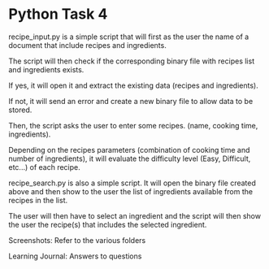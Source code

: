 # Python Task 4

recipe_input.py is a simple script that will first as the user the name of a document that include recipes and ingredients.

The script will then check if the corresponding binary file with recipes list and ingredients exists.

If yes, it will open it and extract the existing data (recipes and ingredients).

If not, it will send an error and create a new binary file to allow data to be stored.

Then, the script asks the user to enter some recipes. (name, cooking time, ingredients).

Depending on the recipes parameters (combination of cooking time and number of ingredients), it will evaluate the difficulty level (Easy, Difficult, etc...) of each recipe.

recipe_search.py is also a simple script. It will open the binary file created above and then show to the user the list of ingredients available from the recipes in the list.

The user will then have to select an ingredient and the script will then show the user the recipe(s) that includes the selected ingredient.

Screenshots: Refer to the various folders

Learning Journal: Answers to questions
